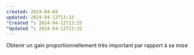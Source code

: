 ```yaml
---
created: 2024-04-04
updated: 2024-04-12T13:33
"Created ": 2024-04-12T13:33
"Updated ": 2024-04-12T13:33
---
```

Obtenir un gain proportionnellement très important par rapport à sa mise  